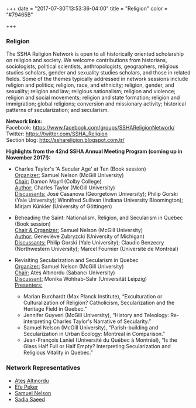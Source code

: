 +++
date = "2017-07-30T13:53:36-04:00"
title = "Religion"
color = "#79465B"

+++

### Religion

The SSHA Religion Network is open to all historically oriented scholarship on religion and society. We welcome contributions from historians, sociologists, political scientists, anthropologists, geographers, religious studies scholars, gender and sexuality studies scholars, and those in related fields. Some of the themes typically addressed in network sessions include religion and politics; religion, race, and ethnicity; religion, gender, and sexuality; religion and law; religious nationalism; religion and violence; religion and social movements; religion and state formation; religion and immigration; global religions; conversion and missionary activity; historical patterns of secularization; and secularism.

**Network links:**  
Facebook: https://www.facebook.com/groups/SSHAReligionNetwork/  
Twitter: https://twitter.com/SSHA_Religion  
Section blog: http://sshareligion.blogspot.com.tr/  

**Highlights from the 42nd SSHA Annual Meeting Program (coming up in November 2017!):**

- Charles Taylor's 'A Secular Age' at Ten (Book session)  
<u>Organizer:</u> Samuel Nelson (McGill University)  
<u>Chair:</u> Damon Mayrl (Colby College)  
<u>Author:</u> Charles Taylor (McGill University)  
<u>Discussants:</u> José Casanova (Georgetown University); Philip Gorski (Yale University); Winnifred Sullivan (Indiana University Bloomington); Mirjam Künkler (University of Göttingen)  

- Beheading the Saint: Nationalism, Religion, and Secularism in Quebec (Book session)  
<u>Chair & Organizer:</u> Samuel Nelson (McGill University)  
<u>Author:</u> Geneviève Zubryzcki (University of Michigan)  
<u>Discussants:</u> Philip Gorski (Yale University); Claudio Benzecry (Northwestern University); Marcel Fournier (Université de Montréal)  

- Revisiting Secularization and Secularism in Quebec  
<u>Organizer:</u> Samuel Nelson (McGill University)  
<u>Chair:</u> Ateş Altınordu (Sabancı University)  
<u>Discussant:</u> Monika Wohlrab-Sahr (Universität Leipzig)  
<u>Presenters:</u>  
    - Marian Burchardt (Max Planck Institute), “Exculturation or Culturalization of Religion? Catholicism, Secularization and the Heritage Field in Quebec.”  
    - Jennifer Guyveri (McGill University), “History and Teleology: Re-interpreting Charles Taylor's Narrative of Secularity.”  
    - Samuel Nelson (McGill University), “Parish-building and Secularization in Urban Ecology: Montreal in Comparison.”  
    - Jean-François Laniel (Université du Québec à Montréal), “Is the Glass Half Full or Half Empty? Interpreting Secularization and Religious Vitality in Quebec.”

### Network Representatives

- [Ateş Altınordu](mailto:atesaltinordu@sabanciuniv.edu)
- [Efe Peker](mailto:efe.peker@mail.mcgill.ca)
- [Samuel Nelson](mailto:samuel.nelson@mcgill.ca)
- [Sadia Saeed](mailto:ssaeed3@usfca.edu)

